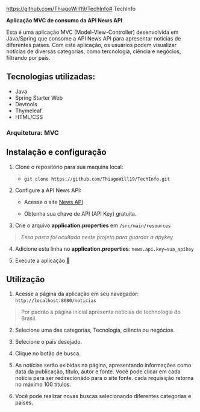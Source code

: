https://github.com/ThiagoWill19/TechInfo# TechInfo

**Aplicação MVC de consumo da API News API**

Esta é uma aplicação MVC (Model-View-Controller) desenvolvida em Java/Spring que consome a API News API para apresentar
notícias de diferentes países. Com esta aplicação, os usuários podem visualizar notícias de diversas categorias, como
tercnologia, ciência e negócios, filtrando por país.

## **Tecnologias utilizadas:**
- Java
- Spring Starter Web
- Devtools
- Thymeleaf
- HTML/CSS

### **Arquitetura:** MVC

 ## **Instalação e configuração**
1. Clone o repositório para sua maquina local:

	- `git clone https://github.com/ThiagoWill19/TechInfo.git`
	
2. Configure a API News API:

	- Acesse o site [News API](https://newsapi.org/)
	 
	- Obtenha sua chave de API (API Key) gratuita.
	
3. Crie o arquivo **application.properties** em `/src/main/resources`
> *Essa pasta foi ocultada neste projeto para guardar a apykey*

4. Adicione esta linha no **application.properties**: `news.api.key=sua_apikey`

5. Execute a aplicação 🚀

## Utilização

1. Acesse a página da aplicação em seu navegador: `http://localhost:8080/noticias`
> Por padrão a página inicial apresenta notícias de technologia do Brasil.

2. Selecione uma das categorias, Tecnologia, ciência ou negócios.

3. Selecione o país desejado.

4. Clique no botão de busca.

5. As notícias serão exibidas na página, apresentando informações como data da publicação, título, autor e fonte.
Você pode clicar em cada notícia para ser redirecionádo para o site fonte. cada requisição retorna no máximo 100 títulos.

6. Você pode realizar novas buscas selecionando diferentes categorias e países.
	